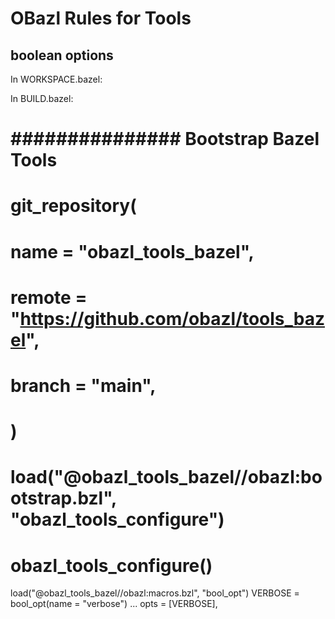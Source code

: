 # OBazl Rules for Tools

## boolean options

In WORKSPACE.bazel:

In BUILD.bazel:

# ############### Bootstrap Bazel Tools ###############
# git_repository(
#     name = "obazl_tools_bazel",
#     remote = "https://github.com/obazl/tools_bazel",
#     branch = "main",
# )
# load("@obazl_tools_bazel//obazl:bootstrap.bzl", "obazl_tools_configure")
# obazl_tools_configure()

load("@obazl_tools_bazel//obazl:macros.bzl", "bool_opt")
VERBOSE = bool_opt(name = "verbose")
...
    opts = [VERBOSE],
